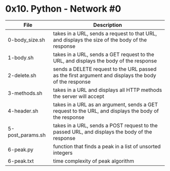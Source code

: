# 0x10. Python - Network #0

File | Description
--- | ---
0-body_size.sh | takes in a URL, sends a request to that URL, and displays the size of the body of the response
1-body.sh | takes in a URL, sends a GET request to the URL, and displays the body of the response
2-delete.sh | sends a DELETE request to the URL passed as the first argument and displays the body of the response
3-methods.sh | takes in a URL and displays all HTTP methods the server will accept
4-header.sh | takes in a URL as an argument, sends a GET request to the URL, and displays the body of the response
5-post_params.sh | takes in a URL, sends a POST request to the passed URL, and displays the body of the response
6-peak.py | function that finds a peak in a list of unsorted integers
6-peak.txt | time complexity of peak algorithm
